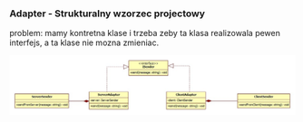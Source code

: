 ### Adapter - Strukturalny wzorzec projectowy

problem: mamy kontretna klase i trzeba zeby ta klasa realizowala pewen interfejs, a ta klase nie mozna zmieniac.

![uml_adapter](./adapter.jpg)